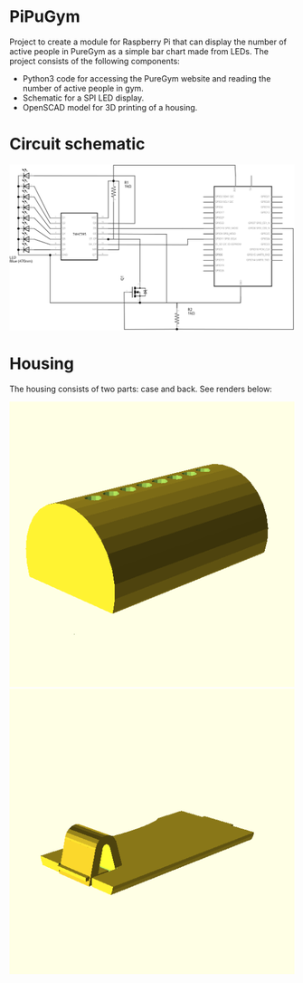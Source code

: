 # PiPuGym

Project to create a module for Raspberry Pi that can display the
number of active people in PureGym as a simple bar chart made from
LEDs. The project consists of the following components:

* Python3 code for accessing the PureGym website and reading the
  number of active people in gym.
* Schematic for a SPI LED display.
* OpenSCAD model for 3D printing of a housing.

# Circuit schematic

![Circuit schematic SVG](./schematic/schematic.svg)

# Housing

The housing consists of two parts: case and back. See renders below:

![Case](./models/case.png)
![Back](./models/back.png)
